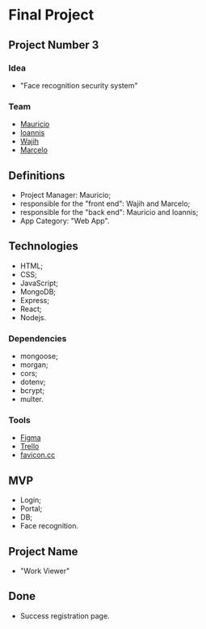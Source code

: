 # Final Project  

## Project Number 3  

### Idea

- "Face recognition security system"

### Team

- [Mauricio](https://github.com/Mauricio-Sotela)
- [Ioannis](https://github.com/Ioannis-Kavalidis)
- [Wajih](https://github.com/Wajih-alzouhairy)
- [Marcelo](https://github.com/marcelosperalta)

## Definitions

- Project Manager: Mauricio;  
- responsible for the "front end": Wajih and Marcelo;
- responsible for the "back end": Mauricio and Ioannis;
- App Category: "Web App".  

## Technologies

- HTML;
- CSS;
- JavaScript;
- MongoDB;
- Express;
- React;
- Nodejs.

### Dependencies

- mongoose;
- morgan;
- cors;
- dotenv;
- bcrypt;
- multer.

### Tools

- [Figma](https://www.figma.com/)  
- [Trello](https://trello.com/)  
- [favicon.cc](https://www.favicon.cc/)  

## MVP

- Login;
- Portal;
- DB;
- Face recognition.

## Project Name

- "Work Viewer"

## Done

- Success registration page.
